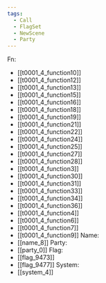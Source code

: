 ```yaml
---
tags:
  - Call
  - FlagSet
  - NewScene
  - Party
---
```

Fn:
- [[t0001_4_function10]]
- [[t0001_4_function12]]
- [[t0001_4_function13]]
- [[t0001_4_function15]]
- [[t0001_4_function16]]
- [[t0001_4_function18]]
- [[t0001_4_function19]]
- [[t0001_4_function21]]
- [[t0001_4_function22]]
- [[t0001_4_function24]]
- [[t0001_4_function25]]
- [[t0001_4_function27]]
- [[t0001_4_function28]]
- [[t0001_4_function3]]
- [[t0001_4_function30]]
- [[t0001_4_function31]]
- [[t0001_4_function33]]
- [[t0001_4_function34]]
- [[t0001_4_function36]]
- [[t0001_4_function4]]
- [[t0001_4_function6]]
- [[t0001_4_function7]]
- [[t0001_4_function9]]
Name:
- [[name_8]]
Party:
- [[party_0]]
Flag:
- [[flag_9473]]
- [[flag_9477]]
System:
- [[system_4]]

